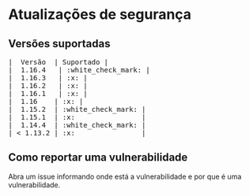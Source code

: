 # Atualizações de segurança

## Versões suportadas
<span style="font-family: 'Lucida Console', monospace;">
|&nbsp; Versão&nbsp; | Suportado |<br>
|&nbsp; 1.16.4&nbsp; &nbsp;| :white_check_mark: |<br>
|&nbsp; 1.16.3&nbsp; &nbsp;| :x: |<br>
|&nbsp; 1.16.2&nbsp; &nbsp;| :x: |<br>
|&nbsp; 1.16.1&nbsp; &nbsp;| :x: |<br>
|&nbsp; 1.16&nbsp; &nbsp; | :x:                |<br>
|&nbsp; 1.15.2&nbsp; | :white_check_mark: |<br>
|&nbsp; 1.15.1&nbsp; | :x:&nbsp; &nbsp; &nbsp; &nbsp; &nbsp; &nbsp; &nbsp; &nbsp; |<br>
|&nbsp; 1.14.4&nbsp; | :white_check_mark: |<br>
| < 1.13.2 | :x:&nbsp; &nbsp; &nbsp; &nbsp; &nbsp; &nbsp; &nbsp; &nbsp; |
</span>

## Como reportar uma vulnerabilidade

Abra um issue informando onde está a vulnerabilidade e por que é uma vulnerabilidade.
